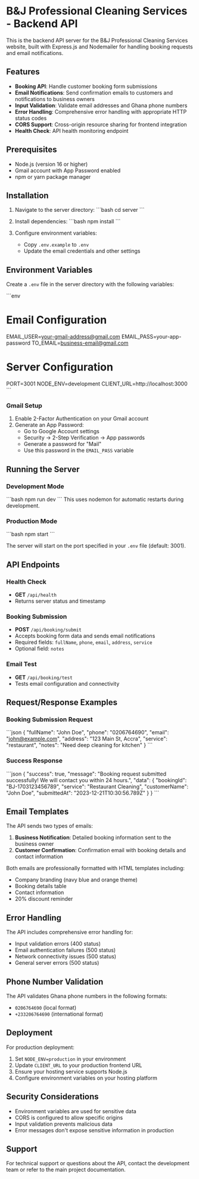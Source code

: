 # B&J Professional Cleaning Services - Backend API

This is the backend API server for the B&J Professional Cleaning Services website, built with Express.js and Nodemailer for handling booking requests and email notifications.

## Features

- **Booking API**: Handle customer booking form submissions
- **Email Notifications**: Send confirmation emails to customers and notifications to business owners
- **Input Validation**: Validate email addresses and Ghana phone numbers
- **Error Handling**: Comprehensive error handling with appropriate HTTP status codes
- **CORS Support**: Cross-origin resource sharing for frontend integration
- **Health Check**: API health monitoring endpoint

## Prerequisites

- Node.js (version 16 or higher)
- Gmail account with App Password enabled
- npm or yarn package manager

## Installation

1. Navigate to the server directory:
   \`\`\`bash
   cd server
   \`\`\`

2. Install dependencies:
   \`\`\`bash
   npm install
   \`\`\`

3. Configure environment variables:
   - Copy `.env.example` to `.env`
   - Update the email credentials and other settings

## Environment Variables

Create a `.env` file in the server directory with the following variables:

\`\`\`env
# Email Configuration
EMAIL_USER=your-gmail-address@gmail.com
EMAIL_PASS=your-app-password
TO_EMAIL=business-email@gmail.com

# Server Configuration
PORT=3001
NODE_ENV=development
CLIENT_URL=http://localhost:3000
\`\`\`

### Gmail Setup

1. Enable 2-Factor Authentication on your Gmail account
2. Generate an App Password:
   - Go to Google Account settings
   - Security → 2-Step Verification → App passwords
   - Generate a password for "Mail"
   - Use this password in the `EMAIL_PASS` variable

## Running the Server

### Development Mode
\`\`\`bash
npm run dev
\`\`\`
This uses nodemon for automatic restarts during development.

### Production Mode
\`\`\`bash
npm start
\`\`\`

The server will start on the port specified in your `.env` file (default: 3001).

## API Endpoints

### Health Check
- **GET** `/api/health`
- Returns server status and timestamp

### Booking Submission
- **POST** `/api/booking/submit`
- Accepts booking form data and sends email notifications
- Required fields: `fullName`, `phone`, `email`, `address`, `service`
- Optional field: `notes`

### Email Test
- **GET** `/api/booking/test`
- Tests email configuration and connectivity

## Request/Response Examples

### Booking Submission Request
\`\`\`json
{
  "fullName": "John Doe",
  "phone": "0206764690",
  "email": "john@example.com",
  "address": "123 Main St, Accra",
  "service": "restaurant",
  "notes": "Need deep cleaning for kitchen"
}
\`\`\`

### Success Response
\`\`\`json
{
  "success": true,
  "message": "Booking request submitted successfully! We will contact you within 24 hours.",
  "data": {
    "bookingId": "BJ-1703123456789",
    "service": "Restaurant Cleaning",
    "customerName": "John Doe",
    "submittedAt": "2023-12-21T10:30:56.789Z"
  }
}
\`\`\`

## Email Templates

The API sends two types of emails:

1. **Business Notification**: Detailed booking information sent to the business owner
2. **Customer Confirmation**: Confirmation email with booking details and contact information

Both emails are professionally formatted with HTML templates including:
- Company branding (navy blue and orange theme)
- Booking details table
- Contact information
- 20% discount reminder

## Error Handling

The API includes comprehensive error handling for:
- Input validation errors (400 status)
- Email authentication failures (500 status)
- Network connectivity issues (500 status)
- General server errors (500 status)

## Phone Number Validation

The API validates Ghana phone numbers in the following formats:
- `0206764690` (local format)
- `+233206764690` (international format)

## Deployment

For production deployment:

1. Set `NODE_ENV=production` in your environment
2. Update `CLIENT_URL` to your production frontend URL
3. Ensure your hosting service supports Node.js
4. Configure environment variables on your hosting platform

## Security Considerations

- Environment variables are used for sensitive data
- CORS is configured to allow specific origins
- Input validation prevents malicious data
- Error messages don't expose sensitive information in production

## Support

For technical support or questions about the API, contact the development team or refer to the main project documentation.
